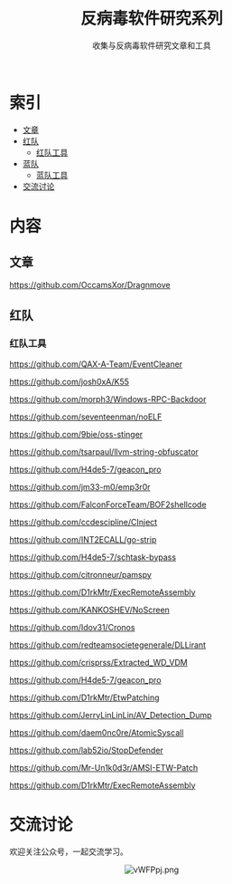 <div align="center">
    <h1>反病毒软件研究系列</h1>
    <p>收集与反病毒软件研究文章和工具</p>
</div>
<br/>

# 索引

- [文章](#文章)
- [红队](#红队)
    - [红队工具](#红队工具)
- [蓝队](#蓝队)
    - [蓝队工具](#蓝队工具)
- [交流讨论](#交流讨论)

# 内容

## 文章
https://github.com/OccamsXor/Dragnmove

## 红队

### 红队工具
https://github.com/QAX-A-Team/EventCleaner

https://github.com/josh0xA/K55

https://github.com/morph3/Windows-RPC-Backdoor

https://github.com/seventeenman/noELF

https://github.com/9bie/oss-stinger

https://github.com/tsarpaul/llvm-string-obfuscator

https://github.com/H4de5-7/geacon_pro

https://github.com/jm33-m0/emp3r0r

https://github.com/FalconForceTeam/BOF2shellcode

https://github.com/ccdescipline/CInject

https://github.com/INT2ECALL/go-strip

https://github.com/H4de5-7/schtask-bypass

https://github.com/citronneur/pamspy

https://github.com/D1rkMtr/ExecRemoteAssembly

https://github.com/KANKOSHEV/NoScreen

https://github.com/Idov31/Cronos

https://github.com/redteamsocietegenerale/DLLirant

https://github.com/crisprss/Extracted_WD_VDM

https://github.com/H4de5-7/geacon_pro

https://github.com/D1rkMtr/EtwPatching

https://github.com/JerryLinLinLin/AV_Detection_Dump

https://github.com/daem0nc0re/AtomicSyscall

https://github.com/lab52io/StopDefender

https://github.com/Mr-Un1k0d3r/AMSI-ETW-Patch

https://github.com/D1rkMtr/ExecRemoteAssembly

# 交流讨论

欢迎关注公众号，一起交流学习。
<p align="center">
    <img src="https://s1.ax1x.com/2022/08/27/vWFPpj.png" alt="vWFPpj.png" border="0" />
</p>

